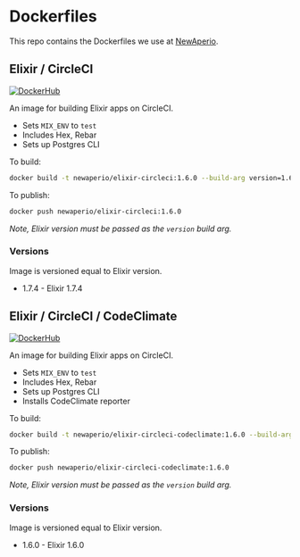 # Dockerfiles

This repo contains the Dockerfiles we use at [NewAperio](https://newaperio.com).

## Elixir / CircleCI

[![DockerHub](https://img.shields.io/badge/dockerhub-latest-brightgreen.svg)](https://hub.docker.com/r/newaperio/elixir-circleci/)

An image for building Elixir apps on CircleCI.

- Sets `MIX_ENV` to `test`
- Includes Hex, Rebar
- Sets up Postgres CLI

To build:

```bash
docker build -t newaperio/elixir-circleci:1.6.0 --build-arg version=1.6.0 .
```

To publish:

```bash
docker push newaperio/elixir-circleci:1.6.0
```

_Note, Elixir version must be passed as the `version` build arg._

### Versions

Image is versioned equal to Elixir version.

- 1.7.4 - Elixir 1.7.4

## Elixir / CircleCI / CodeClimate

[![DockerHub](https://img.shields.io/badge/dockerhub-latest-brightgreen.svg)](https://hub.docker.com/r/newaperio/elixir-circleci-codeclimate/)

An image for building Elixir apps on CircleCI.

- Sets `MIX_ENV` to `test`
- Includes Hex, Rebar
- Sets up Postgres CLI
- Installs CodeClimate reporter

To build:

```bash
docker build -t newaperio/elixir-circleci-codeclimate:1.6.0 --build-arg version=1.6.0 .
```

To publish:

```bash
docker push newaperio/elixir-circleci-codeclimate:1.6.0
```

_Note, Elixir version must be passed as the `version` build arg._

### Versions

Image is versioned equal to Elixir version.

- 1.6.0 - Elixir 1.6.0
